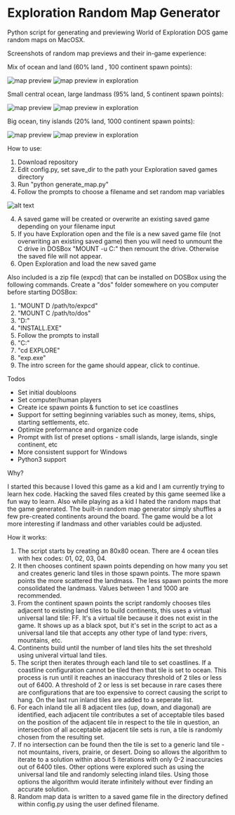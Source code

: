 # Exploration Random Map Generator
Python script for generating and previewing World of Exploration DOS game random maps on MacOSX.

Screenshots of random map previews and their in-game experience:

Mix of ocean and land (60% land , 100 continent spawn points):

![map preview](https://raw.githubusercontent.com/calebfreeman/exp_mapper/master/screenshots/map_preview.png)
![map preview in exploration](https://raw.githubusercontent.com/calebfreeman/exp_mapper/master/screenshots/map_preview_exp.png)

Small central ocean, large landmass (95% land, 5 continent spawn points):

![map preview](https://raw.githubusercontent.com/calebfreeman/exp_mapper/master/screenshots/small_ocean_preview.png)
![map preview in exploration](https://raw.githubusercontent.com/calebfreeman/exp_mapper/master/screenshots/small_ocean_game.png)

Big ocean, tiny islands (20% land, 1000 continent spawn points):

![map preview](https://raw.githubusercontent.com/calebfreeman/exp_mapper/master/screenshots/small_ocean_preview.png)
![map preview in exploration](https://raw.githubusercontent.com/calebfreeman/exp_mapper/master/screenshots/small_ocean_game.png)


How to use:

1. Download repository
2. Edit config.py, set save_dir to the path your Exploration saved games directory
2. Run "python generate_map.py"
3. Follow the prompts to choose a filename and set random map variables

![alt text](https://raw.githubusercontent.com/calebfreeman/exp_mapper/master/screenshots/settings.png)


4. A saved game will be created or overwrite an existing saved game depending on your filename input
5. If you have Exploration open and the file is a new saved game file (not overwriting an existing saved game) then you will need to unmount the C drive in DOSBox "MOUNT -u C:" then remount the drive. Otherwise the saved file will not appear.
6. Open Exploration and load the new saved game

Also included is a zip file (expcd) that can be installed on DOSBox using the following commands. Create a "dos" folder somewhere on you computer before starting DOSBox:

1. "MOUNT D /path/to/expcd"
2. "MOUNT C /path/to/dos"
3. "D:"
4. "INSTALL.EXE"
5. Follow the prompts to install
6. "C:"
7. "cd EXPLORE"
8. "exp.exe"
9. The intro screen for the game should appear, click to continue.

Todos

* Set initial doubloons
* Set computer/human players
* Create ice spawn points & function to set ice coastlines
* Support for setting beginning variables such as money, items, ships, starting settlements, etc.
* Optimize preformance and organize code
* Prompt with list of preset options - small islands, large islands, single continent, etc
* More consistent support for Windows
* Python3 support

Why?

I started this because I loved this game as a kid and I am currently trying to learn hex code. Hacking the saved files created by this game seemed like a fun way to learn. Also while playing as a kid I hated the random maps that the game generated. The built-in random map generator simply shuffles a few pre-created continents around the board. The game would be a lot more interesting if landmass and other variables could be adjusted.

How it works:

1. The script starts by creating an 80x80 ocean. There are 4 ocean tiles with hex codes: 01, 02, 03, 04.
2. It then chooses continent spawn points depending on how many you set and creates generic land tiles in those spawn points. The more spawn points the more scattered the landmass. The less spawn points the more consolidated the landmass. Values between 1 and 1000 are recommended.
3. From the continent spawn points the script randomly chooses tiles adjacent to existing land tiles to build continents, this uses a virtual universal land tile: FF. It's a virtual tile because it does not exist in the game. It shows up as a black spot, but it's set in the script to act as a universal land tile that accepts any other type of land type: rivers, mountains, etc.
4. Continents build until the number of land tiles hits the set threshold using univeral virtual land tiles.
5. The script then iterates through each land tile to set coastlines. If a coastline configuration cannot be tiled then that tile is set to ocean. This process is run until it reaches an inaccuracy threshold of 2 tiles or less out of 6400. A threshold of 2 or less is set because in rare cases there are configurations that are too expensive to correct causing the script to hang. On the last run inland tiles are added to a seperate list.
6. For each inland tile all 8 adjacent tiles (up, down, and diagonal) are identified, each adjacent tile contributes a set of acceptable tiles based on the position of the adjacent tile in respect to the tile in question, an intersection of all acceptable adjacent tile sets is run, a tile is randomly chosen from the resulting set.
7. If no intersection can be found then the tile is set to a generic land tile - not mountains, rivers, prairie, or desert. Doing so allows the algorithm to iterate to a solution within about 5 iterations with only 0-2 inaccuracies out of 6400 tiles. Other options were explored such as using the universal land tile and randomly selecting inland tiles. Using those options the algorithm would iterate infinitely without ever finding an accurate solution.
8. Random map data is written to a saved game file in the directory defined within config.py using the user defined filename.
